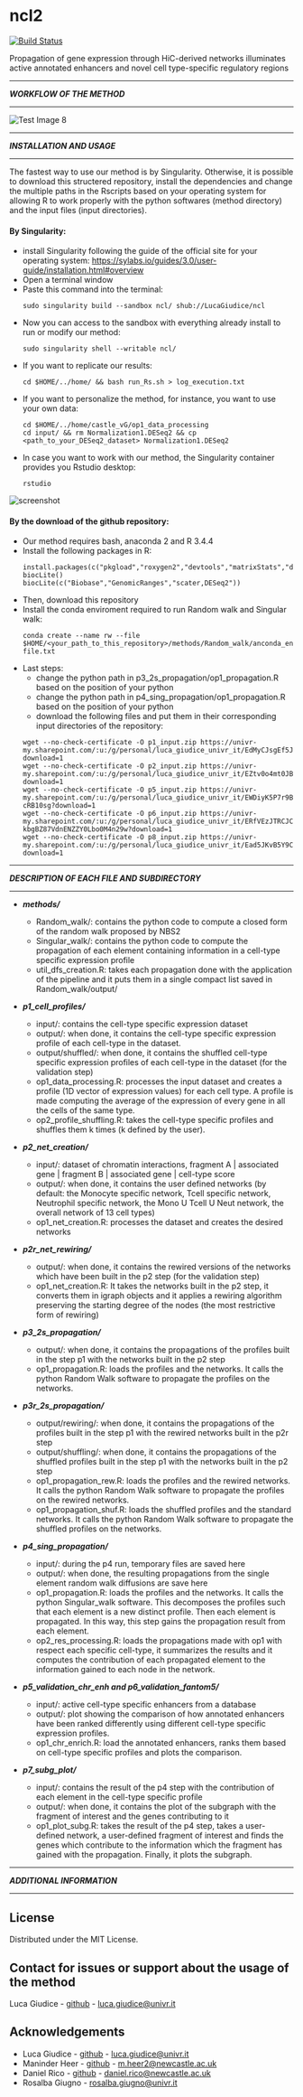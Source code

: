 # ncl2

[![Build Status](https://travis-ci.org/networkx/networkx.svg?branch=master)](https://singularity-hub.org/collections/3653)

Propagation of gene expression through HiC-derived networks illuminates active annotated enhancers and novel cell type-specific regulatory regions

********************************
***WORKFLOW OF THE METHOD***
********************************

![Test Image 8](https://raw.githubusercontent.com/LucaGiudice/ncl2/master/github_suppl/workflow.png?token=AHESZ3QXMHRY6R46YY5BABK53ZYXM)

********************************
***INSTALLATION AND USAGE***
********************************
The fastest way to use our method is by Singularity.
Otherwise, it is possible to download this structered repository, install the dependencies and change the multiple paths in the Rscripts based on your operating system for allowing R to work properly with the python softwares (method directory) and the input files (input directories).

#### By Singularity:
- install Singularity following the guide of the official site for your operating system: https://sylabs.io/guides/3.0/user-guide/installation.html#overview
- Open a terminal window
- Paste this command into the terminal:
    ```
    sudo singularity build --sandbox ncl/ shub://LucaGiudice/ncl
    ```
- Now you can access to the sandbox with everything already install to run or modify our method:
    ```
    sudo singularity shell --writable ncl/
    ```
- If you want to replicate our results:
    ```
    cd $HOME/../home/ && bash run_Rs.sh > log_execution.txt
    ```
- If you want to personalize the method, for instance, you want to use your own data:
    ```
    cd $HOME/../home/castle_vG/op1_data_processing
    cd input/ && rm Normalization1.DESeq2 && cp <path_to_your_DESeq2_dataset> Normalization1.DESeq2
    ```
- In case you want to work with our method, the Singularity container provides you Rstudio desktop:
    ```
    rstudio
    ```

![screenshot](https://raw.githubusercontent.com/LucaGiudice/ncl2/master/github_suppl/by_singularity.gif?token=AHESZ3QT725DCCEUEKORJ2C53ZYZM)

#### By the download of the github repository:
- Our method requires bash, anaconda 2 and R 3.4.4
- Install the following packages in R:
    ```                                 
  install.packages(c("pkgload","roxygen2","devtools","matrixStats","data.table","plyr","VertexSort","stringr","foreach","doSNOW","grid","doParallel","gridExtra","scales","svMisc","ggplot2","igraph","bigmemory","biganalytics","caTools"))
  biocLite()
  biocLite(c("Biobase","GenomicRanges","scater,DESeq2"))
    ```
- Then, download this repository
- Install the conda enviroment required to run Random walk and Singular walk:
    ```
    conda create --name rw --file $HOME/<your_path_to_this_repository>/methods/Random_walk/anconda_env/spec-file.txt
    ```
- Last steps:
   - change the python path in p3_2s_propagation/op1_propagation.R based on the position of your python
   - change the python path in p4_sing_propagation/op1_propagation.R based on the position of your python
   - download the following files and put them in their corresponding input directories of the repository:
    ```
    wget --no-check-certificate -O p1_input.zip https://univr-my.sharepoint.com/:u:/g/personal/luca_giudice_univr_it/EdMyCJsgEf5JsKw7GDn9QosB31dUouSV8NzGUrghqGYWtA?download=1
    wget --no-check-certificate -O p2_input.zip https://univr-my.sharepoint.com/:u:/g/personal/luca_giudice_univr_it/EZtv0o4mt0JBrz3iig2Z2D0BCJWuH709Zpj_vep3Vz98cQ?download=1
    wget --no-check-certificate -O p5_input.zip https://univr-my.sharepoint.com/:u:/g/personal/luca_giudice_univr_it/EWDiyK5P7r9BpSHX5_mx9zoBVUIqnzApvymfif-cRB10sg?download=1
    wget --no-check-certificate -O p6_input.zip https://univr-my.sharepoint.com/:u:/g/personal/luca_giudice_univr_it/ERfVEzJTRCJCrtIDHHY-kbgBZ87VdnENZZY0Lbo0M4n29w?download=1
    wget --no-check-certificate -O p8_input.zip https://univr-my.sharepoint.com/:u:/g/personal/luca_giudice_univr_it/Ead5JKvB5Y9CtkCnLNTcmtQBNIHeRsiYUSBWFbgpJn_3SA?download=1
    ```


********************************
***DESCRIPTION OF EACH FILE AND SUBDIRECTORY***
********************************

- ***methods/***
   - Random_walk/: contains the python code to compute a closed form of the random walk proposed by NBS2
   - Singular_walk/: contains the python code to compute the propagation of each element containing information in a cell-type specific expression profile
   - util_dfs_creation.R: takes each propagation done with the application of the pipeline and it puts them in a single compact list saved in Random_walk/output/
   
- ***p1_cell_profiles/***
   - input/: contains the cell-type specific expression dataset 
   - output/: when done, it contains the cell-type specific expression profile of each cell-type in the dataset. 
   - output/shuffled/: when done, it contains the shuffled cell-type specific expression profiles of each cell-type in the dataset (for the validation step)
   - op1_data_processing.R: processes the input dataset and creates a profile (1D vector of expression values) for each cell type. A profile is made computing the average of the expression of every gene in all the cells of the same type.
   - op2_profile_shuffling.R: takes the cell-type specific profiles and shuffles them k times (k defined by the user). 

- ***p2_net_creation/***
   - input/: dataset of chromatin interactions, fragment A | associated gene | fragment B | associated gene | cell-type score
   - output/: when done, it contains the user defined networks (by default: the Monocyte specific network, Tcell specific network, Neutrophil specific network, the Mono U Tcell U Neut network, the overall network of 13 cell types)
   - op1_net_creation.R: processes the dataset and creates the desired networks

- ***p2r_net_rewiring/***
   - output/: when done, it contains the rewired versions of the networks which have been built in the p2 step (for the validation step)
   - op1_net_creation.R: It takes the networks built in the p2 step, it converts them in igraph objects and it applies a rewiring algorithm preserving the starting degree of the nodes (the most restrictive form of rewiring)

- ***p3_2s_propagation/***
   - output/: when done, it contains the propagations of the profiles built in the step p1 with the networks built in the p2 step
   - op1_propagation.R: loads the profiles and the networks. It calls the python Random Walk software to propagate the profiles on the networks. 

- ***p3r_2s_propagation/***
   - output/rewiring/: when done, it contains the propagations of the profiles built in the step p1 with the rewired networks built in the p2r step
   - output/shuffling/: when done, it contains the propagations of the shuffled profiles built in the step p1 with the networks built in the p2 step
   - op1_propagation_rew.R: loads the profiles and the rewired networks. It calls the python Random Walk software to propagate the profiles on the rewired networks.
   - op1_propagation_shuf.R: loads the shuffled profiles and the standard networks. It calls the python Random Walk software to propagate the shuffled profiles on the networks.

- ***p4_sing_propagation/***
   - input/: during the p4 run, temporary files are saved here
   - output/: when done, the resulting propagations from the single element random walk diffusions are save here
   - op1_propagation.R: loads the profiles and the networks. It calls the python Singular_walk software. This decomposes the profiles such that each element is a new distinct profile. Then each element is propagated. In this way, this step gains the propagation result from each element.
   - op2_res_processing.R: loads the propagations made with op1 with respect each specific cell-type, it summarizes the results and it computes the contribution of each propagated element to the information gained to each node in the network.

- ***p5_validation_chr_enh and p6_validation_fantom5/***
   - input/: active cell-type specific enhancers from a database
   - output/: plot showing the comparison of how annotated enhancers have been ranked differently using different cell-type specific expression profiles.
   - op1_chr_enrich.R: load the annotated enhancers, ranks them based on cell-type specific profiles and plots the comparison. 

- ***p7_subg_plot/***
   - input/: contains the result of the p4 step with the contribution of each element in the cell-type specific profile
   - output/: when done, it contains the plot of the subgraph with the fragment of interest and the genes contributing to it
   - op1_plot_subg.R: takes the result of the p4 step, takes a user-defined network, a user-defined fragment of interest and finds the genes which contribute to the information which the fragment has gained with the propagation. Finally, it plots the subgraph.

********************************
***ADDITIONAL INFORMATION***
********************************

## License
Distributed under the MIT License.

## Contact for issues or support about the usage of the method
Luca Giudice - [github](https://github.com/LucaGiudice/) - luca.giudice@univr.it

## Acknowledgements
- Luca Giudice - [github](https://github.com/LucaGiudice/) - luca.giudice@univr.it
- Maninder Heer - [github](https://github.com/manind95/) - m.heer2@newcastle.ac.uk
- Daniel Rico - [github](https://github.com/manind95/) - daniel.rico@newcastle.ac.uk
- Rosalba Giugno - rosalba.giugno@univr.it
